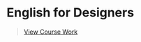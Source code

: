 # English for Designers

>[View Course Work](https://adelajelenova.github.io/english-for-designer/)
